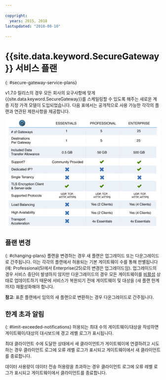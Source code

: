 ```yaml
---

copyright:
  years: 2015, 2018
lastupdated: "2018-08-10"

---
```


# {{site.data.keyword.SecureGateway}} 서비스 플랜
{: #secure-gateway-service-plans}

v1.7.0 릴리스의 경우 모든 회사의 요구사항에 맞게 {{site.data.keyword.SecureGateway}}를 스케일링할 수 있도록 해주는 새로운 계층 지정 가격 모델이 도입되었습니다.  다음 표에서는 공개적으로 사용 가능한 각각의 플랜과 연관된 제한사항을 제공합니다.

![계층 지정 플랜 모델](./images/planDetails.png?raw=true "계층 지정 플랜 모델")

## 플랜 변경
{: #changing-plans}
플랜을 변경하는 경우 새 플랜은 업그레이드 또는 다운그레이드로 간주됩니다.  이는 각각의 플랜에서 허용되는 기본 게이트웨이 수를 통해 판별됩니다(예: Professional(5)에서 Enterprise(25)로의 변경은 업그레이드임).  업그레이드의 경우 서비스 중단이 발생하지 않지만 다운그레이드의 경우 모든 게이트웨이를 [비활성](/docs/services/SecureGateway?topic=securegateway-sg-faq#faq-states) 상태로 업데이트하기 때문에 서비스가 복원되기 전에 게이트웨이 및 대상을 (새 플랜 한계까지) 재활성화해야 합니다.

<b>참고</b>: 표준 플랜에서 임의의 새 플랜으로 변환하는 경우 다운그레이드로 간주됩니다.


## 한계 초과 알림
{: #limit-exceeded-notifications}
허용되는 최대 수의 게이트웨이/대상을 작성하면 게이트웨이/대상의 대시보드에 경고 레벨 로그가 표시됩니다.

최대 클라이언트 수에 도달한 상태에서 새 클라이언트가 게이트웨이에 연결하려고 시도하는 경우 클라이언트 로그에 오류 레벨 로그가 표시되고 게이트웨이에서 새 클라이언트를 종료합니다.

데이터 사용량이 데이터 전송 허용량을 초과하는 경우 클라이언트 로그에 오류 레벨 로그가 표시되고 게이트웨이에서 클라이언트를 종료합니다.
